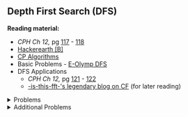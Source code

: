 ## Depth First Search (DFS)

**Reading material:**
* *CPH Ch 12,* pg [117](https://cses.fi/book/book.pdf#page=127) - [118](https://cses.fi/book/book.pdf#page=128)
* [Hackerearth [B]](https://www.hackerearth.com/practice/algorithms/graphs/depth-first-search/tutorial/)
* [CP Algorithms](https://cp-algorithms.com/graph/depth-first-search.html)
* Basic Problems - [E-Olymp DFS](https://www.e-olymp.com/en/contests/9116)
* DFS Applications
    * *CPH Ch 12,* pg [121](https://cses.fi/book/book.pdf#page=131) - [122](https://cses.fi/book/book.pdf#page=132)
    * [-is-this-fft-'s legendary blog on CF](https://codeforces.com/blog/entry/68138) (for later reading)

<details>
<summary>Problems</summary>
<ul>
    <li><a href="https://codeforces.com/problemset/problem/1143/C">CF 1143 C Queen</a></li>
    <li><a href="https://codeforces.com/problemset/problem/277/A">CF 277 A Learning Languages</a></li>
    <li><a href="https://codeforces.com/problemset/problem/1130/C">CF 1130 C Connect</a></li>
    <li><a href="https://codeforces.com/problemset/problem/580/C">CF 580 C Kefa and Park</a></li>
    <li><a href="https://codeforces.com/problemset/problem/510/B">CF 510 B Fox And Two Dots</a></li>
    <li><a href="https://codeforces.com/problemset/problem/839/C">CF 839 C Journey</a></li>
    <li><a href="https://codeforces.com/problemset/problem/1325/C">CF 1325 C Ehab and Path-etic MEXs</a></li>
    <li><a href="https://www.spoj.com/problems/BUGLIFE/">Spoj BUGLIFE A Bug’s Life</a></li>
    <li><a href="https://codeforces.com/problemset/problem/687/A">CF 687 A NP-Hard Problem</a></li>
    <li><a href="https://codeforces.com/problemset/problem/1176/E">CF 1176 E Cover it!</a></li>
</ul>
</details>


<details>
<summary>Additional Problems</summary>
<ul>
    <li><a href="https://www.spoj.com/problems/ABCPATH/">ABCPATH - ABC Path</a></li>
    <li><a href="https://codeforces.com/contest/781/problem/C">CF C Underground Lab</a></li>
   <li><a href="https://codeforces.com/contest/734/problem/E">CF E Anton and Tree</a></li>
   <li><a href="https://codeforces.com/contest/727/problem/A">CF A Transformation: from A to B</a></li>
   <li><a href="https://codeforces.com/problemset/problem/893/C">CF C Rumor</a></li>
   <li><a href="https://codeforces.com/problemset/problem/862/B">CF B Mahmoud and Ehab and the bipartiteness</a></li>
   <li><a href="https://codeforces.com/problemset/problem/755/C">CF C PolandBall and Forest</a></li>
   <li><a href="https://codeforces.com/problemset/problem/505/B">CF B Mr. Kitayuta's Colorful Graph</a></li>
   <li><a href="https://codeforces.com/problemset/problem/107/A">CF A Dorm Water Supply</a></li>
   <li><a href="https://codeforces.com/problemset/problem/802/J">CF J Send the Fool Further!</a></li>
   <li><a href="https://codeforces.com/problemset/problem/1263/D">CF D Secret Passwords</a></li>
   <li><a href="https://codeforces.com/problemset/problem/300/B">CF B Coach</a></li>
   <li><a href="https://codeforces.com/problemset/problem/103/B">CF B Cthulhu</a></li>
   <li><a href="https://codeforces.com/problemset/problem/771/A">CF A Bear and Friendship Condition</a></li>
   <li><a href="https://codeforces.com/problemset/problem/744/A">CF A Hongcow Builds A Nation</a></li>
   <li><a href="https://codeforces.com/problemset/problem/177/C1">CF C1 Party</a></li>
   <li><a href="https://codeforces.com/problemset/problem/320/B">CF B Ping Pong</a></li>
   <li><a href="https://codeforces.com/problemset/problem/977/E">CF E Cyclic Components</a></li>
   <li><a href="https://codeforces.com/problemset/problem/34/D">CF D Road Map</a></li>

</ul>
</details>
